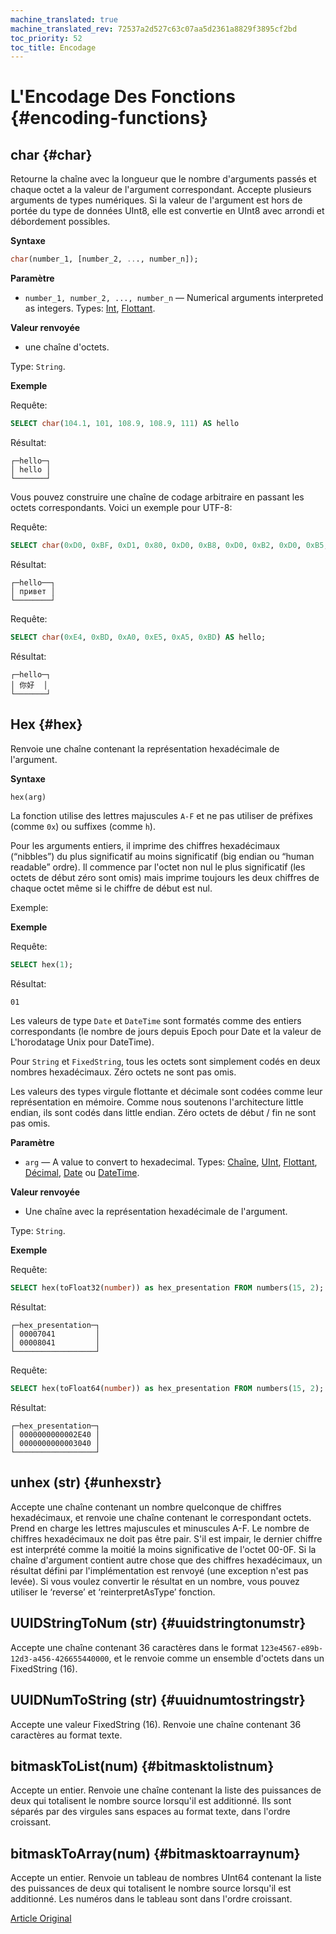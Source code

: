 ```yaml
---
machine_translated: true
machine_translated_rev: 72537a2d527c63c07aa5d2361a8829f3895cf2bd
toc_priority: 52
toc_title: Encodage
---
```


# L'Encodage Des Fonctions {#encoding-functions}

## char {#char}

Retourne la chaîne avec la longueur que le nombre d'arguments passés et chaque octet a la valeur de l'argument correspondant. Accepte plusieurs arguments de types numériques. Si la valeur de l'argument est hors de portée du type de données UInt8, elle est convertie en UInt8 avec arrondi et débordement possibles.

**Syntaxe**

``` sql
char(number_1, [number_2, ..., number_n]);
```

**Paramètre**

-   `number_1, number_2, ..., number_n` — Numerical arguments interpreted as integers. Types: [Int](../../sql-reference/data-types/int-uint.md), [Flottant](../../sql-reference/data-types/float.md).

**Valeur renvoyée**

-   une chaîne d'octets.

Type: `String`.

**Exemple**

Requête:

``` sql
SELECT char(104.1, 101, 108.9, 108.9, 111) AS hello
```

Résultat:

``` text
┌─hello─┐
│ hello │
└───────┘
```

Vous pouvez construire une chaîne de codage arbitraire en passant les octets correspondants. Voici un exemple pour UTF-8:

Requête:

``` sql
SELECT char(0xD0, 0xBF, 0xD1, 0x80, 0xD0, 0xB8, 0xD0, 0xB2, 0xD0, 0xB5, 0xD1, 0x82) AS hello;
```

Résultat:

``` text
┌─hello──┐
│ привет │
└────────┘
```

Requête:

``` sql
SELECT char(0xE4, 0xBD, 0xA0, 0xE5, 0xA5, 0xBD) AS hello;
```

Résultat:

``` text
┌─hello─┐
│ 你好  │
└───────┘
```

## Hex {#hex}

Renvoie une chaîne contenant la représentation hexadécimale de l'argument.

**Syntaxe**

``` sql
hex(arg)
```

La fonction utilise des lettres majuscules `A-F` et ne pas utiliser de préfixes (comme `0x`) ou suffixes (comme `h`).

Pour les arguments entiers, il imprime des chiffres hexadécimaux (“nibbles”) du plus significatif au moins significatif (big endian ou “human readable” ordre). Il commence par l'octet non nul le plus significatif (les octets de début zéro sont omis) mais imprime toujours les deux chiffres de chaque octet même si le chiffre de début est nul.

Exemple:

**Exemple**

Requête:

``` sql
SELECT hex(1);
```

Résultat:

``` text
01
```

Les valeurs de type `Date` et `DateTime` sont formatés comme des entiers correspondants (le nombre de jours depuis Epoch pour Date et la valeur de L'horodatage Unix pour DateTime).

Pour `String` et `FixedString`, tous les octets sont simplement codés en deux nombres hexadécimaux. Zéro octets ne sont pas omis.

Les valeurs des types virgule flottante et décimale sont codées comme leur représentation en mémoire. Comme nous soutenons l'architecture little endian, ils sont codés dans little endian. Zéro octets de début / fin ne sont pas omis.

**Paramètre**

-   `arg` — A value to convert to hexadecimal. Types: [Chaîne](../../sql-reference/data-types/string.md), [UInt](../../sql-reference/data-types/int-uint.md), [Flottant](../../sql-reference/data-types/float.md), [Décimal](../../sql-reference/data-types/decimal.md), [Date](../../sql-reference/data-types/date.md) ou [DateTime](../../sql-reference/data-types/datetime.md).

**Valeur renvoyée**

-   Une chaîne avec la représentation hexadécimale de l'argument.

Type: `String`.

**Exemple**

Requête:

``` sql
SELECT hex(toFloat32(number)) as hex_presentation FROM numbers(15, 2);
```

Résultat:

``` text
┌─hex_presentation─┐
│ 00007041         │
│ 00008041         │
└──────────────────┘
```

Requête:

``` sql
SELECT hex(toFloat64(number)) as hex_presentation FROM numbers(15, 2);
```

Résultat:

``` text
┌─hex_presentation─┐
│ 0000000000002E40 │
│ 0000000000003040 │
└──────────────────┘
```

## unhex (str) {#unhexstr}

Accepte une chaîne contenant un nombre quelconque de chiffres hexadécimaux, et renvoie une chaîne contenant le correspondant octets. Prend en charge les lettres majuscules et minuscules A-F. Le nombre de chiffres hexadécimaux ne doit pas être pair. S'il est impair, le dernier chiffre est interprété comme la moitié la moins significative de l'octet 00-0F. Si la chaîne d'argument contient autre chose que des chiffres hexadécimaux, un résultat défini par l'implémentation est renvoyé (une exception n'est pas levée).
Si vous voulez convertir le résultat en un nombre, vous pouvez utiliser le ‘reverse’ et ‘reinterpretAsType’ fonction.

## UUIDStringToNum (str) {#uuidstringtonumstr}

Accepte une chaîne contenant 36 caractères dans le format `123e4567-e89b-12d3-a456-426655440000`, et le renvoie comme un ensemble d'octets dans un FixedString (16).

## UUIDNumToString (str) {#uuidnumtostringstr}

Accepte une valeur FixedString (16). Renvoie une chaîne contenant 36 caractères au format texte.

## bitmaskToList(num) {#bitmasktolistnum}

Accepte un entier. Renvoie une chaîne contenant la liste des puissances de deux qui totalisent le nombre source lorsqu'il est additionné. Ils sont séparés par des virgules sans espaces au format texte, dans l'ordre croissant.

## bitmaskToArray(num) {#bitmasktoarraynum}

Accepte un entier. Renvoie un tableau de nombres UInt64 contenant la liste des puissances de deux qui totalisent le nombre source lorsqu'il est additionné. Les numéros dans le tableau sont dans l'ordre croissant.

[Article Original](https://clickhouse.tech/docs/en/query_language/functions/encoding_functions/) <!--hide-->

